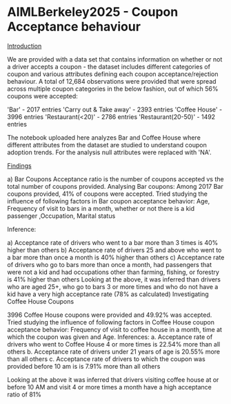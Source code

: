 # AIMLBerkeley2025 - Coupon Acceptance behaviour

<ins>Introduction</ins>

We are provided with a data set that contains information on whether or not a driver accepts a coupon - the dataset includes different categories of coupon and various attributes defining each coupon acceptance/rejection behaviour. A total of 12,684 observations were provided that were spread across multiple coupon categories in the below fashion, out of which 56% coupons were accepted:

'Bar' - 2017 entries
'Carry out & Take away' - 2393 entries
'Coffee House' - 3996 entries
'Restaurant(<20)'	- 2786 entries
'Restaurant(20-50)'	- 1492 entries

The notebook uploaded here analyzes Bar and Coffee House where different attributes from the dataset are studied to understand coupon adoption trends. For the analysis null attributes were replaced with 'NA'. 

<ins>Findings</ins>

a) Bar Coupons
Acceptance ratio is the number of coupons accepted vs the total number of coupons provided.
Analysing Bar coupons:
Among 2017 Bar coupons provided, 41% of coupons were accepted.
Tried  studying the influence of following factors in Bar coupon acceptance behavior:
Age, Frequency of visit to bars in a month, whether or not there is a kid passenger ,Occupation, Marital status

Inference:

a) Acceptance rate of drivers who went to a bar more than 3 times is 40% higher than others
b) Acceptance rate of drivers 25 and above who went to a bar more than once a month is 40% higher than others
c) Acceptance rate of drivers who go to bars more than once a month, had passengers that were not a kid and had occupations other than farming, fishing, or forestry is 41% higher than others
Looking at the above, it was inferred than drivers who are aged 25+, who go to bars 3 or more times and who do not have a kid have a very high acceptance rate (78% as calculated)
Investigating Coffee House Coupons

3996 Coffee House coupons were provided and 49.92% was accepted.
Tried  studying the influence of following factors in Coffee House coupon acceptance behavior:
Frequency of visit to coffee house in a month, time at which the coupon was given and Age.
Inferences:
a.	Acceptance rate of drivers who went to Coffee House 4 or more times is  22.54%  more than all others
b.	Acceptance rate of drivers under 21 years of age is  20.55%  more than all others
c.	Acceptance rate of drivers to which the coupon was provided before 10 am is is  7.91%  more than all others

Looking at the above it was inferred that drivers visiting coffee house at or before 10 AM and visit 4 or more times a month have a high acceptance ratio of 81%
